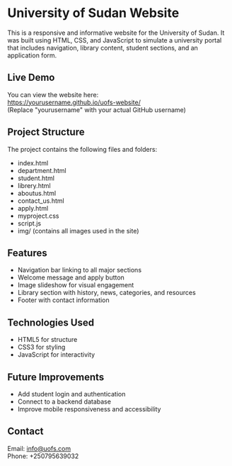 # University of Sudan Website

This is a responsive and informative website for the University of Sudan. It was built using HTML, CSS, and JavaScript to simulate a university portal that includes navigation, library content, student sections, and an application form.

## Live Demo

You can view the website here:  
https://yourusername.github.io/uofs-website/  
(Replace "yourusername" with your actual GitHub username)

## Project Structure

The project contains the following files and folders:

- index.html  
- department.html  
- student.html  
- librery.html  
- aboutus.html  
- contact_us.html  
- apply.html  
- myproject.css  
- script.js  
- img/ (contains all images used in the site)

## Features

- Navigation bar linking to all major sections  
- Welcome message and apply button  
- Image slideshow for visual engagement  
- Library section with history, news, categories, and resources  
- Footer with contact information

## Technologies Used

- HTML5 for structure  
- CSS3 for styling  
- JavaScript for interactivity

## Future Improvements

- Add student login and authentication  
- Connect to a backend database  
- Improve mobile responsiveness and accessibility

## Contact

Email: info@uofs.com  
Phone: +250795639032

